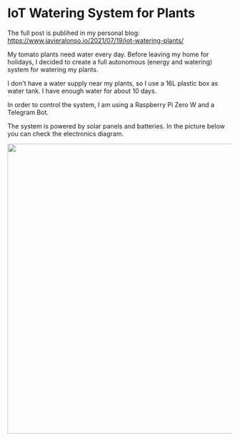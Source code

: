 # IoT Watering System for Plants

The full post is publihed in my personal blog: https://www.javieralonso.io/2021/07/19/iot-watering-plants/

My tomato plants need water every day. Before leaving my home for holidays, I decided to create a full autonomous (energy and watering) system for watering my plants.

I don't have a water supply near my plants, so I use a 16L plastic box as water tank. I have enough water for about 10 days.

In order to control the system, I am using a Raspberry Pi Zero W and a Telegram Bot.

The system is powered by solar panels and batteries. In the picture below you can check the electronics diagram.


<img src="https://user-images.githubusercontent.com/31996659/126086711-1a9e418f-298b-4afb-aecb-8336388c7ee0.png" width="1128" height="650">
